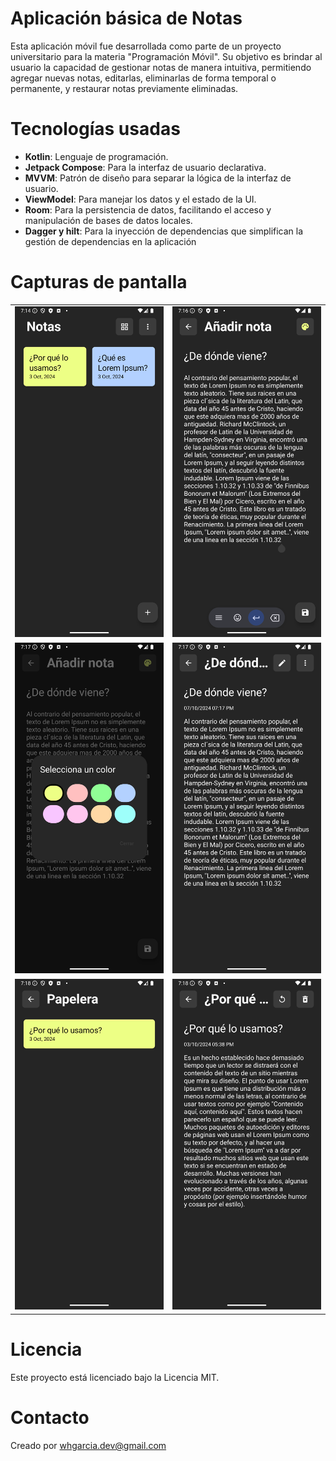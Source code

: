 # Aplicación básica de Notas

Esta aplicación móvil fue desarrollada como parte de un proyecto universitario para la materia "Programación Móvil". Su objetivo es brindar al usuario la capacidad de gestionar notas de manera intuitiva, permitiendo agregar nuevas notas, editarlas, eliminarlas de forma temporal o permanente, y restaurar notas previamente eliminadas.

# Tecnologías usadas
* **Kotlin**: Lenguaje de programación.
* **Jetpack Compose**: Para la interfaz de usuario declarativa.
* **MVVM**: Patrón de diseño para separar la lógica de la interfaz de usuario.
* **ViewModel**: Para manejar los datos y el estado de la UI.
* **Room**: Para la persistencia de datos, facilitando el acceso y manipulación de bases de datos locales.
* **Dagger y hilt**: Para la inyección de dependencias que simplifican la gestión de dependencias en la aplicación
 
# Capturas de pantalla
<table>
  <tr>
    <td><img src="./screens/Screenshot_20241007_131424.png" alt="Pantalla Principal" width="300"/></td>
    <td><img src="./screens/Screenshot_20241007_131621.png" alt="Añadir nota" width="300"/></td>
  </tr>
  <tr>
    <td><img src="./screens/Screenshot_20241007_131722.png" alt="Seleccionar color" width="300"/></td>
    <td><img src="./screens/Screenshot_20241007_131752.png" alt="Pantalla de visualización del contenido de una nota" width="300"/></td>
  </tr>
  <tr>
    <td><img src="./screens/Screenshot_20241007_131834.png" alt="Pantalla papelera" width="300"/></td>
    <td><img src="./screens/Screenshot_20241007_131843.png" alt="Pantalla de visualización del contenido de una nota eliminada" width="300"/></td>
  </tr>
</table>

# Licencia
Este proyecto está licenciado bajo la Licencia MIT.

# Contacto
Creado por whgarcia.dev@gmail.com
